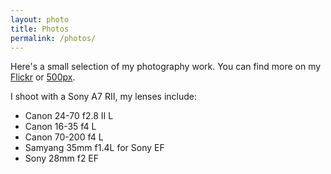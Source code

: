 ```yaml
---
layout: photo
title: Photos
permalink: /photos/
---
```


Here's a small selection of my photography work. You can find more on my [Flickr](https://www.flickr.com/photos/emo_nemo) or [500px](https://500px.com/blu3ness).

I shoot with a Sony A7 RII, my lenses include:

- Canon 24-70 f2.8 II L
- Canon 16-35 f4 L
- Canon 70-200 f4 L
- Samyang 35mm f1.4L for Sony EF
- Sony 28mm f2 EF
